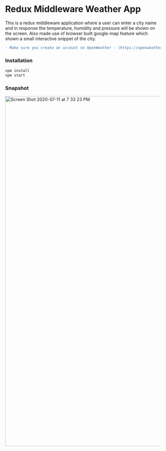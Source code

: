 # Redux Middleware Weather App

This is a redux middleware application where a user can enter a city name and in response the temperature, humidity and pressure will be shown on the screen.
Also made use of browser built google-map feature which  shown a small interactive snippet of the city.

```diff
- Make sure you create an account on OpenWeather - (https://openweathermap.org/forecast5) to generate your API KEY
```

### Installation
```sh
npm install
npm start
```

### Snapshot

<img width="1130" alt="Screen Shot 2020-07-11 at 7 33 23 PM" src="https://user-images.githubusercontent.com/13806781/87235899-9da8cd00-c3af-11ea-8944-6d056d6ab8e0.png">
